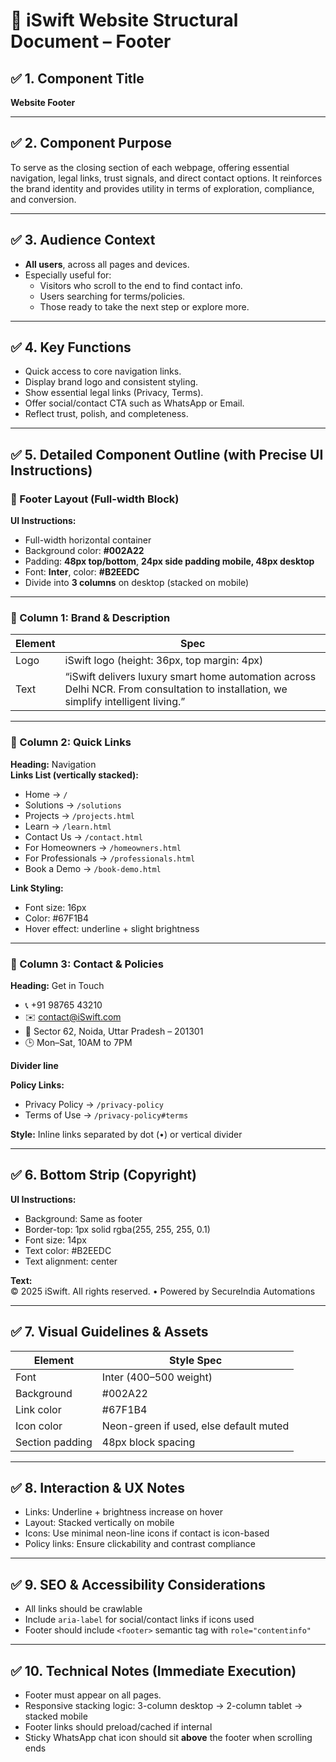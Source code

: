 # 📌 iSwift Website Structural Document – Footer

## ✅ 1. Component Title
**Website Footer**

---

## ✅ 2. Component Purpose
To serve as the closing section of each webpage, offering essential navigation, legal links, trust signals, and direct contact options. It reinforces the brand identity and provides utility in terms of exploration, compliance, and conversion.

---

## ✅ 3. Audience Context
- **All users**, across all pages and devices.
- Especially useful for:
  - Visitors who scroll to the end to find contact info.
  - Users searching for terms/policies.
  - Those ready to take the next step or explore more.

---

## ✅ 4. Key Functions
- Quick access to core navigation links.
- Display brand logo and consistent styling.
- Show essential legal links (Privacy, Terms).
- Offer social/contact CTA such as WhatsApp or Email.
- Reflect trust, polish, and completeness.

---

## ✅ 5. Detailed Component Outline (with Precise UI Instructions)

### 🎯 Footer Layout (Full-width Block)

**UI Instructions:**
- Full-width horizontal container
- Background color: **#002A22**
- Padding: **48px top/bottom**, **24px side padding mobile, 48px desktop**
- Font: **Inter**, color: **#B2EEDC**
- Divide into **3 columns** on desktop (stacked on mobile)

---

### 🔹 Column 1: Brand & Description

| Element | Spec |
|--------|------|
| Logo   | iSwift logo (height: 36px, top margin: 4px) |
| Text   | “iSwift delivers luxury smart home automation across Delhi NCR. From consultation to installation, we simplify intelligent living.” |

---

### 🔹 Column 2: Quick Links

**Heading:** Navigation  
**Links List (vertically stacked):**

- Home → `/`
- Solutions → `/solutions`
- Projects → `/projects.html`
- Learn → `/learn.html`
- Contact Us → `/contact.html`
- For Homeowners → `/homeowners.html`
- For Professionals → `/professionals.html`
- Book a Demo → `/book-demo.html`

**Link Styling:**
- Font size: 16px
- Color: #67F1B4
- Hover effect: underline + slight brightness

---

### 🔹 Column 3: Contact & Policies

**Heading:** Get in Touch

- 📞 +91 98765 43210  
- ✉️ contact@iSwift.com  
- 📍 Sector 62, Noida, Uttar Pradesh – 201301  
- 🕒 Mon–Sat, 10AM to 7PM  

**Divider line**

**Policy Links:**
- Privacy Policy → `/privacy-policy`
- Terms of Use → `/privacy-policy#terms`

**Style:** Inline links separated by dot (•) or vertical divider

---

## ✅ 6. Bottom Strip (Copyright)

**UI Instructions:**
- Background: Same as footer
- Border-top: 1px solid rgba(255, 255, 255, 0.1)
- Font size: 14px
- Text color: #B2EEDC
- Text alignment: center

**Text:**  
© 2025 iSwift. All rights reserved. • Powered by SecureIndia Automations

---

## ✅ 7. Visual Guidelines & Assets

| Element      | Style Spec |
|--------------|------------|
| Font         | Inter (400–500 weight) |
| Background   | #002A22 |
| Link color   | #67F1B4 |
| Icon color   | Neon-green if used, else default muted |
| Section padding | 48px block spacing |

---

## ✅ 8. Interaction & UX Notes

- Links: Underline + brightness increase on hover
- Layout: Stacked vertically on mobile
- Icons: Use minimal neon-line icons if contact is icon-based
- Policy links: Ensure clickability and contrast compliance

---

## ✅ 9. SEO & Accessibility Considerations

- All links should be crawlable
- Include `aria-label` for social/contact links if icons used
- Footer should include `<footer>` semantic tag with `role="contentinfo"`

---

## ✅ 10. Technical Notes (Immediate Execution)

- Footer must appear on all pages.
- Responsive stacking logic: 3-column desktop → 2-column tablet → stacked mobile
- Footer links should preload/cached if internal
- Sticky WhatsApp chat icon should sit **above** the footer when scrolling ends
